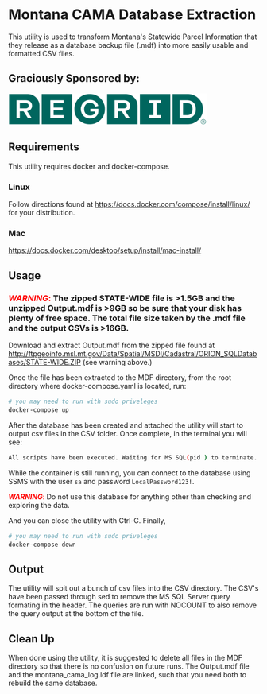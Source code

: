 # Montana CAMA Database Extraction

This utility is used to transform Montana's Statewide Parcel Information that they release as a database backup file (.mdf) into more easily usable and formatted CSV files.

## Graciously Sponsored by:

<a href="https://regrid.com/"><img src="./public/regrid_RT_green.svg" width="400" alt="Regrid Logo"></a>

## Requirements

This utility requires docker and docker-compose.

### Linux

Follow directions found at https://docs.docker.com/compose/install/linux/ for your distribution.

### Mac

https://docs.docker.com/desktop/setup/install/mac-install/

## Usage

### <span style="color:red">**_WARNING_**: </span>The zipped STATE-WIDE file is >1.5GB and the unzipped Output.mdf is >9GB so be sure that your disk has plenty of free space. The total file size taken by the .mdf file and the output CSVs is >16GB.

Download and extract Output.mdf from the zipped file found at http://ftpgeoinfo.msl.mt.gov/Data/Spatial/MSDI/Cadastral/ORION_SQLDatabases/STATE-WIDE.ZIP (see warning above.)

Once the file has been extracted to the MDF directory, from the root directory where docker-compose.yaml is located, run:

```bash
# you may need to run with sudo priveleges
docker-compose up

```

After the database has been created and attached the utility will start to output csv files in the CSV folder. Once complete, in the terminal you will see:

```bash
All scripts have been executed. Waiting for MS SQL(pid ) to terminate.

```

While the container is still running, you can connect to the database using SSMS with the user `sa` and password `LocalPassword123!`.

<span style="color:red">**_WARNING_**: </span> Do not use this database for anything other than checking and exploring the data.

And you can close the utility with Ctrl-C. Finally,

```bash
# you may need to run with sudo priveleges
docker-compose down
```

## Output

The utility will spit out a bunch of csv files into the CSV directory. The CSV's have been passed through sed to remove the MS SQL Server query formating in the header. The queries are run with NOCOUNT to also remove the query output at the bottom of the file.

## Clean Up

When done using the utility, it is suggested to delete all files in the MDF directory so that there is no confusion on future runs. The Output.mdf file and the montana_cama_log.ldf file are linked, such that you need both to rebuild the same database.
